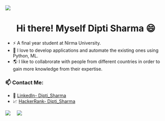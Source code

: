 <img src="https://camo.githubusercontent.com/69a64c1db5c749cbf9b3cb40c1248ebdc6f6b7788b2d008506910a088af92ecd/68747470733a2f2f70726576696577732e31323372662e636f6d2f696d616765732f6b617270656e6b6f696c69612f6b617270656e6b6f696c6961313830362f6b617270656e6b6f696c69613138303630303031312f3130323938383830362d766563746f722d6c696e652d7765622d636f6e636570742d666f722d70726f6772616d6d696e672d6c696e6561722d7765622d62616e6e65722d666f722d636f64696e672d2e6a7067">
 
<h1 align="center">Hi there! Myself Dipti Sharma 😄</h1>

- :zap: A final year student at Nirma University.
- 🌱 I love to develop applications and automate the existing ones using Python, ML.
- 🌎 I like to collabrorate with people from different countries in order to gain more knowledge from their expertise.

### 📫 Contact Me:
   - :office: [LinkedIn- Dipti_Sharma](https://www.linkedin.com/in/dipti-kk-sharma-3621271b0/) 
   - 📈 [HackerRank- Dipti_Sharma](https://www.hackerrank.com/kkdiptimamta)
 
<img src="https://github-readme-stats.vercel.app/api?username=Dipti-22&&show_icons=true&theme=radical&">  &nbsp; &nbsp; <img src="https://github-readme-stats.vercel.app/api/top-langs/?username=Dipti-22&&show_icons=true&theme=radical&&layout=compact">


